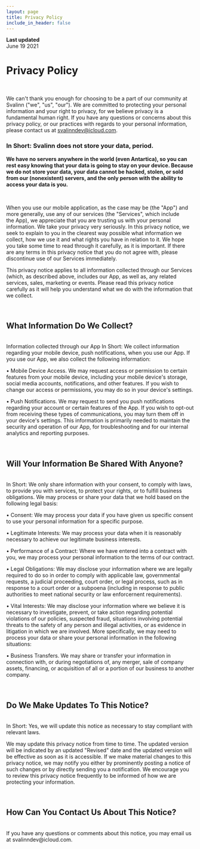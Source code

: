 ```yaml
---
layout: page
title: Privacy Policy
include_in_header: false
---
```


**Last updated**  
June 19 2021

# Privacy Policy
<br>

We can't thank you enough for choosing to be a part of our community at Svalinn ("we", "us", "our"). We are committed to protecting your personal information and your right to privacy, for we believe privacy is a fundamental human right. If you have any questions or concerns about this privacy policy, or our practices with regards to your personal information, please contact us at svalinndev@icloud.com.

### In Short: **Svalinn does not store your data, period.**

 **We have no servers anywhere in the world (even Antartica), so you can rest easy knowing that your data is going to stay on your device. Because we do not store your data, your data cannot be hacked, stolen, or sold from our (nonexistent) servers, and the only person with the ability to access your data is you.**

<br>
 
 When you use our mobile application, as the case may be (the "App") and more generally, use any of our services (the "Services", which include the App), we appreciate that you are trusting us with your personal information. We take your privacy very seriously. In this privacy notice, we seek to explain to you in the clearest way possible what information we collect, how we use it and what rights you have in relation to it. We hope you take some time to read through it carefully, as it is important. If there are any terms in this privacy notice that you do not agree with, please discontinue use of our Services immediately.

 This privacy notice applies to all information collected through our Services (which, as described above, includes our App, as well as, any related services, sales, marketing or events. Please read this privacy notice carefully as it will help you understand what we do with the information that we collect.

 <br>


## What Information Do We Collect?

<br>
Information collected through our App In Short: We collect information regarding your mobile device, push notifications, when you use our App. If you use our App, we also collect the following information:

• Mobile Device Access. We may request access or permission to certain features from your mobile device, including your mobile device's storage, social media accounts, notifications, and other features. If you wish to change our access or permissions, you may do so in your device's settings.

• Push Notifications. We may request to send you push notifications regarding your account or certain features of the App. If you wish to opt-out from receiving these types of communications, you may turn them off in your device's settings.
This information is primarily needed to maintain the security and operation of our App, for troubleshooting and for our internal analytics and reporting purposes.

<br>


## Will Your Information Be Shared With Anyone?

<br>
In Short: We only share information with your consent, to comply with laws, to provide you with services, to protect your rights, or to fulfill business obligations. We may process or share your data that we hold based on the following legal basis:

• Consent: We may process your data if you have given us specific consent to use your personal information for a specific purpose.

• Legitimate Interests: We may process your data when it is reasonably necessary to achieve our legitimate business interests.

• Performance of a Contract: Where we have entered into a contract with you, we may process your personal information to the terms of our contract.

• Legal Obligations: We may disclose your information where we are legally required to do so in order to comply with applicable law, governmental requests, a judicial proceeding, court order, or legal process, such as in response to a court order or a subpoena (including in response to public authorities to meet national security or law enforcernent requirements).

• Vital Interests: We may disclose your information where we believe it is necessary to investigate, prevent, or take action regarding potential violations of our policies, suspected fraud, situations involving potential threats to the safety of any person and illegal activities, or as evidence in litigation in which we are involved. More specifically, we may need to process your data or share your personal information in the following situations:

• Business Transfers. We may share or transfer your information in connection with, or during negotiations of, any merger, sale of company assets, financing, or acquisition of all or a portion of our business to another company.

<br>


## Do We Make Updates To This Notice?

<br>
In Short: Yes, we will update this notice as necessary to stay compliant with relevant laws.

We may update this privacy notice from time to time. The updated version will be indicated by an updated "Revised" date and the updated version will be effective as soon as it is accessible. If we make material changes to this privacy notice, we may notify you either by prominently posting a notice of such changes or by directly sending you a notification. We encourage you to review this privacy notice frequently to be informed of how we are protecting your information.

<br>


## How Can You Contact Us About This Notice?

<br>
If you have any questions or comments about this notice, you may email us at svalinndev@icloud.com.

<br>
